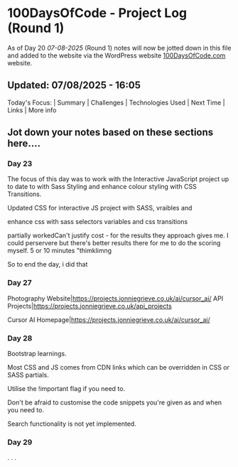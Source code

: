 
# 100DaysOfCode - Project Log (Round 1)

As of Day 20  *07-08-2025* (Round 1) notes will now be jotted down in this file and added to the website via the WordPress website [100DaysOfCode.com](https://100days.jonniegrieve.co.uk/) website.

## Updated: 07/08/2025 - 16:05

Today's Focus: | Summary | Challenges | Technologies Used | Next Time | Links | More info

## Jot down your notes based on these sections here....

### Day 23

The focus of this day was to work with the Interactive JavaScript project up to date to with Sass Styling and enhance colour styling with CSS Transitions.

Updated CSS for interactive JS project with SASS, vraibles and 

enhance css with sass selectors variables and css transitions


partially workedCan't justify cost - for the results they approach gives me.  I could perservere but there's better results there for me to do the scoring myself.  5 or 10 minutes "thimklimng

So  to end the day, i did that 


### Day 27

Photography Website|https://projects.jonniegrieve.co.uk/ai/cursor_ai/
API Projects|https://projects.jonniegrieve.co.uk/api_projects

Cursor AI Homepage|https://projects.jonniegrieve.co.uk/ai/cursor_ai/


### Day 28

Bootstrap learnings.

Most CSS and JS comes from CDN links which can be overridden in CSS or SASS partials.

Utilise the !important flag if you need to.

Don't be afraid to customise the code snippets you're given as and when you need to.

Search functionality is not yet implemented.

### Day 29

. . . 
